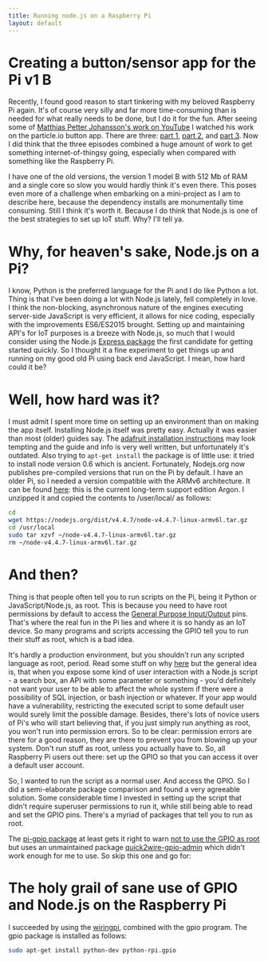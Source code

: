```yaml
---
title: Running node.js on a Raspberry Pi
layout: default
---
```


# Creating a button/sensor app for the Pi v1 B

Recently, I found good reason to start tinkering with my beloved Raspberry Pi again. It's of course very silly and far more time-consuming than is needed for what really needs to be done, but I do it for the fun. After seeing some of [Matthias Petter Johansson's work on YouTube](https://www.youtube.com/channel/UCO1cgjhGzsSYb1rsB4bFe4Q) I watched his work on the particle.io button app. There are three: [part 1](https://www.youtube.com/watch?v=NRrgtUJnkIo), [part 2](https://www.youtube.com/watch?v=Gh8u7qXZr_8), and [part 3](https://www.youtube.com/watch?v=HptbRSdv6kg). Now I did think that the three episodes combined a huge amount of work to get something internet-of-thingsy going, especially when compared with something like the Raspberry Pi.

I have one of the old versions, the version 1 model B with 512 Mb of RAM and a single core so slow you would hardly think it's even there. This poses even more of a challenge when embarking on a mini-project as I am to describe here, because the dependency installs are monumentally time consuming. Still I think it's worth it. Because I do think that Node.js is one of the best strategies to set up IoT stuff. Why? I'll tell ya.

# Why, for heaven's sake, Node.js on a Pi?

I know, Python is the preferred language for the Pi and I do like Python a lot. Thing is that I've been doing a lot with Node.js lately, fell completely in love. I think the non-blocking, asynchronous nature of the engines executing server-side JavaScript is very efficient, it allows for nice coding, especially with the improvements ES6/ES2015 brought. Setting up and maintaining API's for IoT purposes is a breeze with Node.js, so much that I would consider using the Node.js [Express package](https://npmjs.com/package/express) the first candidate for getting started quickly. So I thought it a fine experiment to get things up and running on my good old Pi using back end JavaScript. I mean, how hard could it be?

# Well, how hard was it?

I must admit I spent more time on setting up an environment than on making the app itself. Installing Node.js itself was pretty easy. Actually it was easier than most (older) guides say. The [adafruit installation instructions](https://learn.adafruit.com/node-embedded-development/installing-node-dot-js) may look tempting and the guide and info is very well written, but unfortunately it's outdated. Also trying to `apt-get install` the package is of little use: it tried to install node version 0.6 which is ancient. Fortunately, Nodejs.org now publishes pre-compiled versions that run on the Pi by default. I have an older Pi, so I needed a version compatible with the ARMv6 architecture. It can be found [here](https://nodejs.org/dist/v4.4.7/node-v4.4.7-linux-armv6l.tar.gz): this is the current long-term support edition Argon. I unzipped it and copied the contents to /user/local/ as follows:
```sh
cd
wget https://nodejs.org/dist/v4.4.7/node-v4.4.7-linux-armv6l.tar.gz
cd /usr/local
sudo tar xzvf ~/node-v4.4.7-linux-armv6l.tar.gz
rm ~/node-v4.4.7-linux-armv6l.tar.gz
```
# And then?

Thing is that people often tell you to run scripts on the Pi, being it Python or JavaScript/Node.js, as root. This is because you need to have root permissions by default to access the [General Purpose Input/Output](https://www.raspberrypi.org/documentation/usage/gpio/) pins. That's where the real fun in the Pi lies and where it is so handy as an IoT device. So many programs and scripts accessing the GPIO tell you to run their stuff as root, which is a bad idea. 

It's hardly a production environment, but you shouldn't run any scripted language as root, period. Read some stuff on why [here](http://syskall.com/dont-run-node-dot-js-as-root/) but the general idea is, that when you expose some kind of user interaction with a Node.js script - a search box, an API with some parameter or something - you'd definitely not want your user to be able to affect the whole system if there were a possibility of SQL injection, or bash injection or whatever. If your app would have a vulnerability, restricting the executed script to some default user would surely limit the possible damage. Besides, there's lots of novice users of Pi's who will start believing that, if you just simply run anything as root, you won't run into permission errors. So to be clear: permission errors are there for a good reason, they are there to prevent you from blowing up your system. Don't run stuff as root, unless you actually have to. So, all Raspberry Pi users out there: set up the GPIO so that you can access it over a default user account.

So, I wanted to run the script as a normal user. And access the GPIO. So I did a semi-elaborate package comparison and found a very agreeable solution. Some considerable time I invested in setting up the script that didn't require superuser permissions to run it, while still being able to read and set the GPIO pins. There's a myriad of packages that tell you to run as root.

The [pi-gpio package](https://www.npmjs.com/package/pi-gpio) at least gets it right to warn [not to use the GPIO as root](https://github.com/rakeshpai/pi-gpio/blame/master/README.md#L329) but uses an unmaintained package [quick2wire-gpio-admin](https://github.com/quick2wire/quick2wire-gpio-admin) which didn't work enough for me to use. So skip this one and go for:

# The holy grail of sane use of GPIO and Node.js on the Raspberry Pi

I succeeded by using the [wiringpi](https://npmjs.org/package/wiringpi), combined with the gpio program. The gpio package is installed as follows:
```sh
sudo apt-get install python-dev python-rpi.gpio
```

